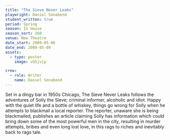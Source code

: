 ```yaml
---
title: "The Sieve Never Leaks"
playwright: Daniel Sonabend
student_written: true
period: Spring
season: In House
season_sort: 260
venue: New Theatre
date_start: 2009-05-06
date_end: 2009-05-09
assets:
  - type: poster
    image: vGSjvjp

crew:
  - role: Writer
    name: Daniel Sonabend
---
```


Set in a dingy bar in 1950s Chicago, The Sieve Never Leaks follows the adventures of Solly the Sieve; criminal informer, alcoholic and idiot. Happy with the quiet life and a bottle of whiskey, things go wrong for Solly when he attempts to blackmail a local reporter. The reporter, unaware she is being blackmailed, publishes an article claiming Solly has information which could bring down some of the most powerful men in the city, resulting in murder attempts, bribes and even long lost love, in this rags to riches and inevitably back to rags tale.
